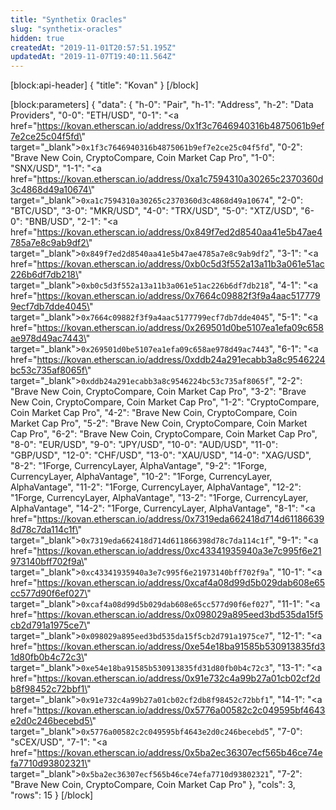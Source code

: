 ```yaml
---
title: "Synthetix Oracles"
slug: "synthetix-oracles"
hidden: true
createdAt: "2019-11-01T20:57:51.195Z"
updatedAt: "2019-11-07T19:40:11.564Z"
---
```

[block:api-header]
{
  "title": "Kovan"
}
[/block]

[block:parameters]
{
  "data": {
    "h-0": "Pair",
    "h-1": "Address",
    "h-2": "Data Providers",
    "0-0": "ETH/USD",
    "0-1": "<a href=\"https://kovan.etherscan.io/address/0x1f3c7646940316b4875061b9ef7e2ce25c04f5fd\" target=\"_blank\">`0x1f3c7646940316b4875061b9ef7e2ce25c04f5fd`</a>",
    "0-2": "Brave New Coin, CryptoCompare, Coin Market Cap Pro",
    "1-0": "SNX/USD",
    "1-1": "<a href=\"https://kovan.etherscan.io/address/0xa1c7594310a30265c2370360d3c4868d49a10674\" target=\"_blank\">`0xa1c7594310a30265c2370360d3c4868d49a10674`</a>",
    "2-0": "BTC/USD",
    "3-0": "MKR/USD",
    "4-0": "TRX/USD",
    "5-0": "XTZ/USD",
    "6-0": "BNB/USD",
    "2-1": "<a href=\"https://kovan.etherscan.io/address/0x849f7ed2d8540aa41e5b47ae4785a7e8c9ab9df2\" target=\"_blank\">`0x849f7ed2d8540aa41e5b47ae4785a7e8c9ab9df2`</a>",
    "3-1": "<a href=\"https://kovan.etherscan.io/address/0xb0c5d3f552a13a11b3a061e51ac226b6df7db218\" target=\"_blank\">`0xb0c5d3f552a13a11b3a061e51ac226b6df7db218`</a>",
    "4-1": "<a href=\"https://kovan.etherscan.io/address/0x7664c09882f3f9a4aac5177799ecf7db7dde4045\" target=\"_blank\">`0x7664c09882f3f9a4aac5177799ecf7db7dde4045`</a>",
    "5-1": "<a href=\"https://kovan.etherscan.io/address/0x269501d0be5107ea1efa09c658ae978d49ac7443\" target=\"_blank\">`0x269501d0be5107ea1efa09c658ae978d49ac7443`</a>",
    "6-1": "<a href=\"https://kovan.etherscan.io/address/0xddb24a291ecabb3a8c9546224bc53c735af8065f\" target=\"_blank\">`0xddb24a291ecabb3a8c9546224bc53c735af8065f`</a>",
    "2-2": "Brave New Coin, CryptoCompare, Coin Market Cap Pro",
    "3-2": "Brave New Coin, CryptoCompare, Coin Market Cap Pro",
    "1-2": "CryptoCompare, Coin Market Cap Pro",
    "4-2": "Brave New Coin, CryptoCompare, Coin Market Cap Pro",
    "5-2": "Brave New Coin, CryptoCompare, Coin Market Cap Pro",
    "6-2": "Brave New Coin, CryptoCompare, Coin Market Cap Pro",
    "8-0": "EUR/USD",
    "9-0": "JPY/USD",
    "10-0": "AUD/USD",
    "11-0": "GBP/USD",
    "12-0": "CHF/USD",
    "13-0": "XAU/USD",
    "14-0": "XAG/USD",
    "8-2": "1Forge, CurrencyLayer, AlphaVantage",
    "9-2": "1Forge, CurrencyLayer, AlphaVantage",
    "10-2": "1Forge, CurrencyLayer, AlphaVantage",
    "11-2": "1Forge, CurrencyLayer, AlphaVantage",
    "12-2": "1Forge, CurrencyLayer, AlphaVantage",
    "13-2": "1Forge, CurrencyLayer, AlphaVantage",
    "14-2": "1Forge, CurrencyLayer, AlphaVantage",
    "8-1": "<a href=\"https://kovan.etherscan.io/address/0x7319eda662418d714d611866398d78c7da114c1f\" target=\"_blank\">`0x7319eda662418d714d611866398d78c7da114c1f`</a>",
    "9-1": "<a href=\"https://kovan.etherscan.io/address/0xc43341935940a3e7c995f6e21973140bff702f9a\" target=\"_blank\">`0xc43341935940a3e7c995f6e21973140bff702f9a`</a>",
    "10-1": "<a href=\"https://kovan.etherscan.io/address/0xcaf4a08d99d5b029dab608e65cc577d90f6ef027\" target=\"_blank\">`0xcaf4a08d99d5b029dab608e65cc577d90f6ef027`</a>",
    "11-1": "<a href=\"https://kovan.etherscan.io/address/0x098029a895eed3bd535da15f5cb2d791a1975ce7\" target=\"_blank\">`0x098029a895eed3bd535da15f5cb2d791a1975ce7`</a>",
    "12-1": "<a href=\"https://kovan.etherscan.io/address/0xe54e18ba91585b530913835fd31d80fb0b4c72c3\" target=\"_blank\">`0xe54e18ba91585b530913835fd31d80fb0b4c72c3`</a>",
    "13-1": "<a href=\"https://kovan.etherscan.io/address/0x91e732c4a99b27a01cb02cf2db8f98452c72bbf1\" target=\"_blank\">`0x91e732c4a99b27a01cb02cf2db8f98452c72bbf1`</a>",
    "14-1": "<a href=\"https://kovan.etherscan.io/address/0x5776a00582c2c049595bf4643e2d0c246becebd5\" target=\"_blank\">`0x5776a00582c2c049595bf4643e2d0c246becebd5`</a>",
    "7-0": "sCEX/USD",
    "7-1": "<a href=\"https://kovan.etherscan.io/address/0x5ba2ec36307ecf565b46ce74efa7710d93802321\" target=\"_blank\">`0x5ba2ec36307ecf565b46ce74efa7710d93802321`</a>",
    "7-2": "Brave New Coin, CryptoCompare, Coin Market Cap Pro"
  },
  "cols": 3,
  "rows": 15
}
[/block]